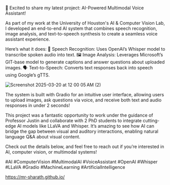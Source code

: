 🚀 Excited to share my latest project: AI-Powered Multimodal Voice Assistant!

As part of my work at the University of Houston's AI & Computer Vision Lab, I developed an end-to-end AI system that combines speech recognition, image analysis, and text-to-speech synthesis to create a seamless voice assistant experience.

Here’s what it does:
🎤 Speech Recognition: Uses OpenAI’s Whisper model to transcribe spoken audio into text.
🖼️ Image Analysis: Leverages Microsoft’s GIT-base model to generate captions and answer questions about uploaded images.
🗣️ Text-to-Speech: Converts text responses back into speech using Google’s gTTS.

![Screenshot 2025-03-20 at 12 00 05 AM (2)](https://github.com/user-attachments/assets/5ac45ac0-e545-4348-93cf-8cf67dfd1dae)

The system is built with Gradio for an intuitive user interface, allowing users to upload images, ask questions via voice, and receive both text and audio responses in under 2 seconds!

This project was a fantastic opportunity to work under the guidance of Professor Justin and collaborate with 2 PhD students to integrate cutting-edge AI models like LLaVA and Whisper. It’s amazing to see how AI can bridge the gap between visual and auditory interactions, enabling natural language Q&A about visual content.

Check out the details below, and feel free to reach out if you’re interested in AI, computer vision, or multimodal systems!

#AI #ComputerVision #MultimodalAI #VoiceAssistant #OpenAI #Whisper #LLaVA #Gradio #MachineLearning #ArtificialIntelligence

https://mr-sharath.github.io/
